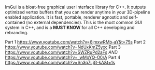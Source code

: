 ImGui is a bloat-free graphical user interface library for C++. 
It outputs optimized vertex buffers that you can render anytime in your 3D-pipeline enabled application. 
It is fast, portable, renderer agnostic and self-contained (no external dependencies).
This is the most common GUI system in C++, and is a **MUST KNOW** for all C++ developing and rebranding.

Part 1
https://www.youtube.com/watch?v=6jmxwRMb-aY&t=75s
Part 2
https://www.youtube.com/watch?v=NdUxKmZ5yxc
Part 3
https://www.youtube.com/watch?v=SWZRuPd2aFs
*AND*
https://www.youtube.com/watch?v=_wMoYQ-O0rA
Part 4
https://www.youtube.com/watch?v=Sn3q7LjG-kA&t=1s
